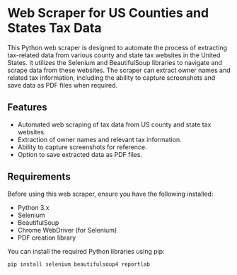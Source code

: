 # Web Scraper for US Counties and States Tax Data

This Python web scraper is designed to automate the process of extracting tax-related data from various county and state tax websites in the United States. It utilizes the Selenium and BeautifulSoup libraries to navigate and scrape data from these websites. The scraper can extract owner names and related tax information, including the ability to capture screenshots and save data as PDF files when required.

## Features

- Automated web scraping of tax data from US county and state tax websites.
- Extraction of owner names and relevant tax information.
- Ability to capture screenshots for reference.
- Option to save extracted data as PDF files.

## Requirements

Before using this web scraper, ensure you have the following installed:

- Python 3.x
- Selenium
- BeautifulSoup
- Chrome WebDriver (for Selenium)
- PDF creation library 

You can install the required Python libraries using pip:

```bash
pip install selenium beautifulsoup4 reportlab
```

